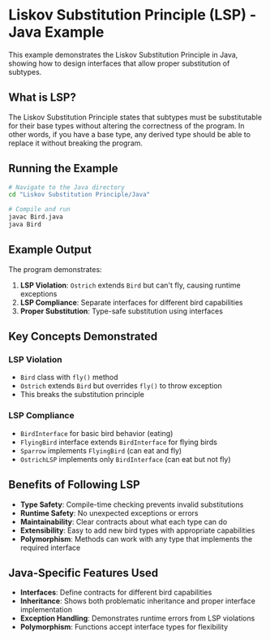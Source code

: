 # Liskov Substitution Principle (LSP) - Java Example

This example demonstrates the Liskov Substitution Principle in Java, showing how to design interfaces that allow proper substitution of subtypes.

## What is LSP?

The Liskov Substitution Principle states that subtypes must be substitutable for their base types without altering the correctness of the program. In other words, if you have a base type, any derived type should be able to replace it without breaking the program.

## Running the Example

```bash
# Navigate to the Java directory
cd "Liskov Substitution Principle/Java"

# Compile and run
javac Bird.java
java Bird
```

## Example Output

The program demonstrates:

1. **LSP Violation**: `Ostrich` extends `Bird` but can't fly, causing runtime exceptions
2. **LSP Compliance**: Separate interfaces for different bird capabilities
3. **Proper Substitution**: Type-safe substitution using interfaces

## Key Concepts Demonstrated

### LSP Violation

- `Bird` class with `fly()` method
- `Ostrich` extends `Bird` but overrides `fly()` to throw exception
- This breaks the substitution principle

### LSP Compliance

- `BirdInterface` for basic bird behavior (eating)
- `FlyingBird` interface extends `BirdInterface` for flying birds
- `Sparrow` implements `FlyingBird` (can eat and fly)
- `OstrichLSP` implements only `BirdInterface` (can eat but not fly)

## Benefits of Following LSP

- **Type Safety**: Compile-time checking prevents invalid substitutions
- **Runtime Safety**: No unexpected exceptions or errors
- **Maintainability**: Clear contracts about what each type can do
- **Extensibility**: Easy to add new bird types with appropriate capabilities
- **Polymorphism**: Methods can work with any type that implements the required interface

## Java-Specific Features Used

- **Interfaces**: Define contracts for different bird capabilities
- **Inheritance**: Shows both problematic inheritance and proper interface implementation
- **Exception Handling**: Demonstrates runtime errors from LSP violations
- **Polymorphism**: Functions accept interface types for flexibility
